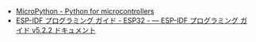 
- [MicroPython - Python for microcontrollers](https://micropython.org/download/ESP32_GENERIC/)
- [ESP-IDF プログラミング ガイド - ESP32 - — ESP-IDF プログラミング ガイド v5.2.2 ドキュメント](https://docs.espressif.com/projects/esp-idf/en/stable/esp32/index.html)


